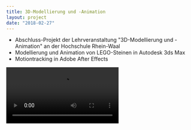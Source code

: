 ```yaml
---
title: 3D-Modellierung und -Animation
layout: project
date: "2018-02-27"
---
```

* Abschluss-Projekt der Lehrveranstaltung "3D-Modellierung und -Animation" an der Hochschule Rhein-Waal
* Modellierung und Animation von LEGO-Steinen in Autodesk 3ds Max
* Motiontracking in Adobe After Effects

<video controls>
    <source src="./lego_kompr.mp4" type="video/mp4">
</video>